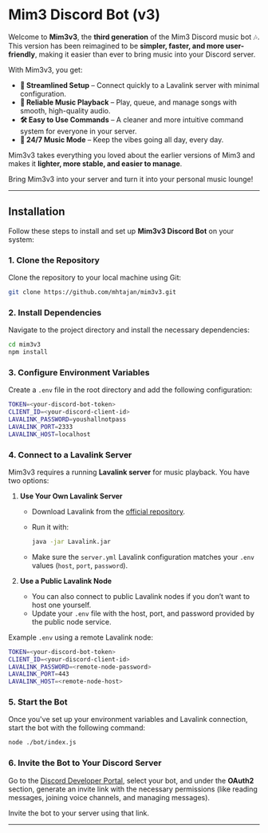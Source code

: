 # Mim3 Discord Bot (v3)

Welcome to **Mim3v3**, the **third generation** of the Mim3 Discord music bot 🎶.
This version has been reimagined to be **simpler, faster, and more user-friendly**, making it easier than ever to bring music into your Discord server.

With Mim3v3, you get:

* **🚀 Streamlined Setup** – Connect quickly to a Lavalink server with minimal configuration.
* **🎵 Reliable Music Playback** – Play, queue, and manage songs with smooth, high-quality audio.
* **🛠️ Easy to Use Commands** – A cleaner and more intuitive command system for everyone in your server.
* **📡 24/7 Music Mode** – Keep the vibes going all day, every day.

Mim3v3 takes everything you loved about the earlier versions of Mim3 and makes it **lighter, more stable, and easier to manage**.

Bring Mim3v3 into your server and turn it into your personal music lounge!

---

## Installation

Follow these steps to install and set up **Mim3v3 Discord Bot** on your system:

### 1. **Clone the Repository**

Clone the repository to your local machine using Git:

```bash
git clone https://github.com/mhtajan/mim3v3.git
```

### 2. **Install Dependencies**

Navigate to the project directory and install the necessary dependencies:

```bash
cd mim3v3
npm install
```

### 3. **Configure Environment Variables**

Create a `.env` file in the root directory and add the following configuration:

```bash
TOKEN=<your-discord-bot-token>
CLIENT_ID=<your-discord-client-id>
LAVALINK_PASSWORD=youshallnotpass
LAVALINK_PORT=2333
LAVALINK_HOST=localhost
```

### 4. **Connect to a Lavalink Server**

Mim3v3 requires a running **Lavalink server** for music playback. You have two options:

1. **Use Your Own Lavalink Server**

   * Download Lavalink from the [official repository](https://github.com/freyacodes/Lavalink/releases).
   * Run it with:

     ```bash
     java -jar Lavalink.jar
     ```
   * Make sure the `server.yml` Lavalink configuration matches your `.env` values (`host`, `port`, `password`).

2. **Use a Public Lavalink Node**

   * You can also connect to public Lavalink nodes if you don’t want to host one yourself.
   * Update your `.env` file with the host, port, and password provided by the public node service.

Example `.env` using a remote Lavalink node:

```bash
TOKEN=<your-discord-bot-token>
CLIENT_ID=<your-discord-client-id>
LAVALINK_PASSWORD=<remote-node-password>
LAVALINK_PORT=443
LAVALINK_HOST=<remote-node-host>
```

### 5. **Start the Bot**

Once you've set up your environment variables and Lavalink connection, start the bot with the following command:

```bash
node ./bot/index.js
```

### 6. **Invite the Bot to Your Discord Server**

Go to the [Discord Developer Portal](https://discord.com/developers/applications), select your bot, and under the **OAuth2** section, generate an invite link with the necessary permissions (like reading messages, joining voice channels, and managing messages).

Invite the bot to your server using that link.

---

